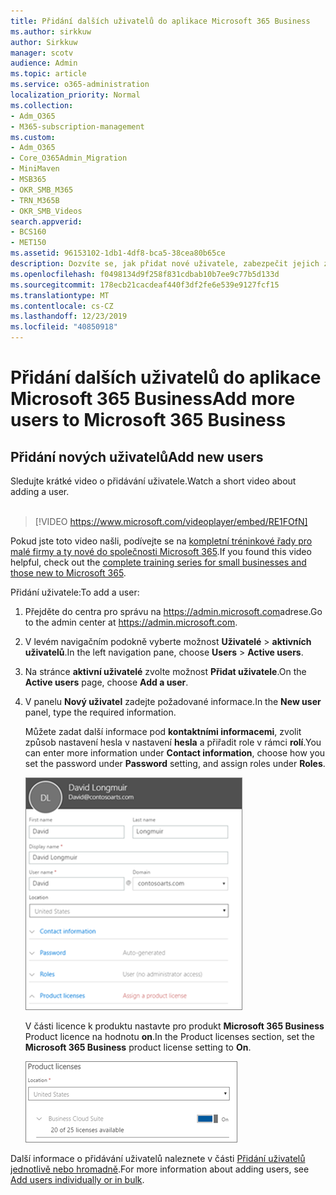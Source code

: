 ```yaml
---
title: Přidání dalších uživatelů do aplikace Microsoft 365 Business
ms.author: sirkkuw
author: Sirkkuw
manager: scotv
audience: Admin
ms.topic: article
ms.service: o365-administration
localization_priority: Normal
ms.collection:
- Adm_O365
- M365-subscription-management
ms.custom:
- Adm_O365
- Core_O365Admin_Migration
- MiniMaven
- MSB365
- OKR_SMB_M365
- TRN_M365B
- OKR_SMB_Videos
search.appverid:
- BCS160
- MET150
ms.assetid: 96153102-1db1-4df8-bca5-38cea80b65ce
description: Dozvíte se, jak přidat nové uživatele, zabezpečit jejich zařízení a přiřazovat role v aplikaci Microsoft 365 Business.
ms.openlocfilehash: f0498134d9f258f831cdbab10b7ee9c77b5d133d
ms.sourcegitcommit: 178ecb21cacdeaf440f3df2fe6e539e9127fcf15
ms.translationtype: MT
ms.contentlocale: cs-CZ
ms.lasthandoff: 12/23/2019
ms.locfileid: "40850918"
---
```

# <a name="add-more-users-to-microsoft-365-business"></a><span data-ttu-id="189bc-103">Přidání dalších uživatelů do aplikace Microsoft 365 Business</span><span class="sxs-lookup"><span data-stu-id="189bc-103">Add more users to Microsoft 365 Business</span></span>

## <a name="add-new-users"></a><span data-ttu-id="189bc-104">Přidání nových uživatelů</span><span class="sxs-lookup"><span data-stu-id="189bc-104">Add new users</span></span>

<span data-ttu-id="189bc-105">Sledujte krátké video o přidávání uživatele.</span><span class="sxs-lookup"><span data-stu-id="189bc-105">Watch a short video about adding a user.</span></span> <br><br>

> [!VIDEO https://www.microsoft.com/videoplayer/embed/RE1FOfN] 

<span data-ttu-id="189bc-106">Pokud jste toto video našli, podívejte se na [kompletní tréninkové řady pro malé firmy a ty nové do společnosti Microsoft 365](https://support.office.com/article/6ab4bbcd-79cf-4000-a0bd-d42ce4d12816).</span><span class="sxs-lookup"><span data-stu-id="189bc-106">If you found this video helpful, check out the [complete training series for small businesses and those new to Microsoft 365](https://support.office.com/article/6ab4bbcd-79cf-4000-a0bd-d42ce4d12816).</span></span>

<span data-ttu-id="189bc-107">Přidání uživatele:</span><span class="sxs-lookup"><span data-stu-id="189bc-107">To add a user:</span></span>

1. <span data-ttu-id="189bc-108">Přejděte do centra pro správu na <a href="https://go.microsoft.com/fwlink/p/?linkid=837890" target="_blank">https://admin.microsoft.com</a>adrese.</span><span class="sxs-lookup"><span data-stu-id="189bc-108">Go to the admin center at <a href="https://go.microsoft.com/fwlink/p/?linkid=837890" target="_blank">https://admin.microsoft.com</a>.</span></span> 
2. <span data-ttu-id="189bc-109">V levém navigačním podokně vyberte možnost **Uživatelé** \> **aktivních uživatelů**.</span><span class="sxs-lookup"><span data-stu-id="189bc-109">In the left navigation pane, choose **Users** \> **Active users**.</span></span>
3. <span data-ttu-id="189bc-110">Na stránce **aktivní uživatelé** zvolte možnost **Přidat uživatele**.</span><span class="sxs-lookup"><span data-stu-id="189bc-110">On the **Active users** page, choose **Add a user**.</span></span>
4. <span data-ttu-id="189bc-111">V panelu **Nový uživatel** zadejte požadované informace.</span><span class="sxs-lookup"><span data-stu-id="189bc-111">In the **New user** panel, type the required information.</span></span> 
  
    <span data-ttu-id="189bc-112">Můžete zadat další informace pod **kontaktními informacemi**, zvolit způsob nastavení hesla v nastavení **hesla** a přiřadit role v rámci **rolí**.</span><span class="sxs-lookup"><span data-stu-id="189bc-112">You can enter more information under **Contact information**, choose how you set the password under **Password** setting, and assign roles under **Roles**.</span></span>
      
    ![Enter user information in the New user card](media/f04d39ca-48be-4868-8330-8552a4754c8b.png)
      
    <span data-ttu-id="189bc-114">V části licence k produktu nastavte pro produkt **Microsoft 365 Business** Product licence na hodnotu **on**.</span><span class="sxs-lookup"><span data-stu-id="189bc-114">In the Product licenses section, set the **Microsoft 365 Business** product license setting to **On**.</span></span>
      
    ![Set the license setting to On position](media/7404f7f7-93bc-44a3-9ffb-4208b5b17402.png)
  
<span data-ttu-id="189bc-116">Další informace o přidávání uživatelů naleznete v části [Přidání uživatelů jednotlivě nebo hromadně](https://docs.microsoft.com/office365/admin/add-users/add-users).</span><span class="sxs-lookup"><span data-stu-id="189bc-116">For  more information about adding users, see [Add users individually or in bulk](https://docs.microsoft.com/office365/admin/add-users/add-users).</span></span>
  
